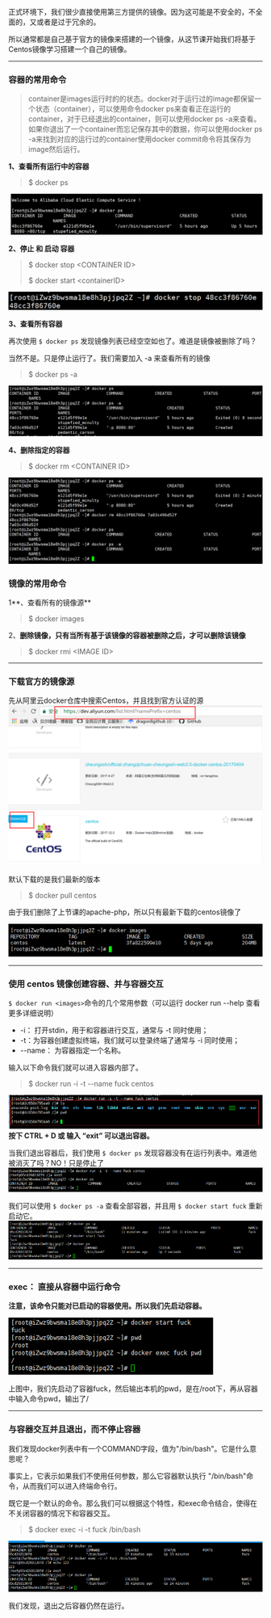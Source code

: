 正式环境下，我们很少直接使用第三方提供的镜像。因为这可能是不安全的，不全面的，又或者是过于冗余的。

所以通常都是自己基于官方的镜像来搭建的一个镜像，从这节课开始我们将基于Centos镜像学习搭建一个自己的镜像。

---

### 容器的常用命令

> container是images运行时的的状态。docker对于运行过的image都保留一个状态（container），可以使用命令docker ps来查看正在运行的container，对于已经退出的container，则可以使用docker ps -a来查看。 如果你退出了一个container而忘记保存其中的数据，你可以使用docker ps -a来找到对应的运行过的container使用docker commit命令将其保存为image然后运行。

**1、查看所有运行中的容器**

> $ docker ps

![](/assets/2312312321import.png)

**2、停止 和 启动 容器**

> $ docker stop &lt;CONTAINER ID&gt;
>
> $ docker start &lt;containerID&gt;

![](/assets/676776import.png)

**3、查看所有容器**

再次使用 `$ docker ps` 发现镜像列表已经空空如也了。难道是镜像被删除了吗？

当然不是。只是停止运行了。我们需要加入 -a 来查看所有的镜像

> $ docker ps -a

![](/assets/32525import.png)

**4、删除指定的容器**

> $ docker rm &lt;CONTAINER ID&gt;

![](/assets/100import.png)

### 镜像的常用命令

1**、查看所有的镜像源**

> $ docker images

2、**删除镜像，只有当所有基于该镜像的容器被删除之后，才可以删除该镜像**

> $ docker rmi &lt;IMAGE ID&gt;

---

### 下载官方的镜像源

先从阿里云docker仓库中搜索Centos，并且找到官方认证的源![](/assets/65223import.png)

默认下载的是我们最新的版本

> $ docker pull centos



由于我们删除了上节课的apache-php，所以只有最新下载的centos镜像了

![](/assets/562342import.png)

---

### 使用 centos 镜像创建容器、并与容器交互

`$ docker run <images>`命令的几个常用参数（可以运行 docker run --help 查看更多详细说明）

* -i： 打开stdin，用于和容器进行交互，通常与 -t 同时使用；
* -t：为容器创建虚拟终端，我们就可以登录终端了通常与 -i 同时使用；
* --name：  为容器指定一个名称。

输入以下命令我们就可以进入容器内部了。

> $ docker run -i -t --name fuck centos

![](/assets/342342import.png)**按下 CTRL + D 或 输入 “exit” 可以退出容器。**



当我们退出容器后，我们使用 `$ docker ps` 发现容器没有在运行列表中。难道他被消灭了吗？NO！只是停止了![](/assets/wq5215123import.png)

我们可以使用 `$ docker ps -a` 查看全部容器，并且用 `$ docker start fuck` 重新启动它。![](/assets/64556import.png)

---

### exec： 直接从容器中运行命令

**注意，该命令只能对已启动的容器使用。所以我们先启动容器。**

![](/assets/123123123123import.png)

上图中，我们先启动了容器fuck，然后输出本机的pwd，是在/root下，再从容器中输入命令pwd，输出了/



---

### 与容器交互并且退出，而不停止容器

我们发现docker列表中有一个COMMAND字段，值为"/bin/bash"。它是什么意思呢？

事实上，它表示如果我们不使用任何参数，那么它容器默认执行 "/bin/bash"命令，从而我们可以进入终端命令行。

既它是一个默认的命令。那么我们可以根据这个特性，和exec命令结合，使得在不关闭容器的情况下和容器交互。

> $ docker exec -i  -t fuck /bin/bash

![](/assets/12312351import.png)

我们发现，退出之后容器仍然在运行。

